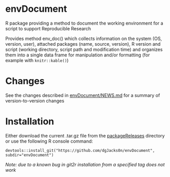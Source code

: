 # envDocument
R package providing a method to document the working environment for a script to support Reproducible Research

Provides method env_doc() which collects information on the system (OS, version, user), attached packages (name, source, version), 
R version and script (working directory, script path and modification time) and organizes them into a single data frame for manipulation
and/or formatting (for example with `knitr::kable()`)

# Changes
See the changes described in [envDocument/NEWS.md](envDocument/NEWS.md) for a summary of version-to-version changes

# Installation
Either download the current .tar.gz file from the [packageReleases](packageReleases) directory or use the following R console command:  

```
devtools::install_git("https://github.com/dgJacks0n/envDocument", subdir="envDocument") 
```

*Note: due to a known bug in git2r installation from a specified tag does not work*  


